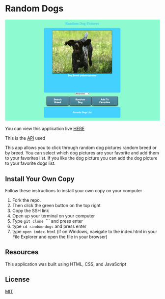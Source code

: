 # Random Dogs

![image](readme-image.PNG "Optional Title")

You can view this application live [HERE](https://bsmitty815.github.io/random-dogs/)

This is the [API](https://dog.ceo/dog-api/documentation/) used

This app allows you to click through random dog pictures random breed or by breed. You can select which dog pictures are your favorite and add them to your favorites list. If you like the dog picture you can add the dog picture to your favorite dogs list.

## Install Your Own Copy

Follow these instructions to install your own copy on your computer
1. Fork the repo.
2. Then click the green button on the top right
3. Copy the SSH link
4. Open up your terminal on your computer
5. Type ```git clone ```<copied Link>``` and press enter
6. type ```cd random-dogs``` and press enter
7. type ```open index.html``` (if on Windows, navigate to the index.html in your File Explorer and open the file in your browser)


## Resources
This application was built using HTML, CSS, and JavaScript

## License
[MIT](https://choosealicense.com/licenses/mit/)
